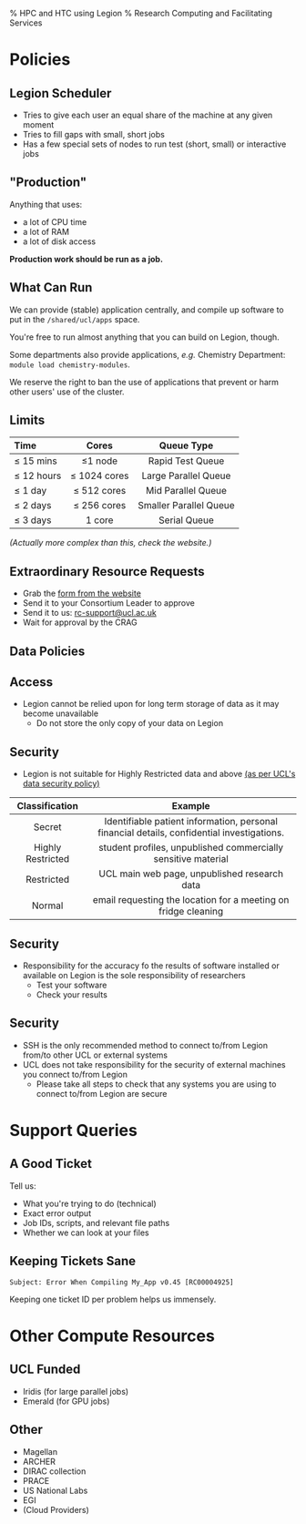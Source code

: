 % HPC and HTC using Legion
% Research Computing and Facilitating Services

Policies
========

## Legion Scheduler

* Tries to give each user an equal share of the machine at any given moment
* Tries to fill gaps with small, short jobs
* Has a few special sets of nodes to run test (short, small) or interactive jobs


## "Production"

Anything that uses:

* a lot of CPU time
* a lot of RAM
* a lot of disk access 

**Production work should be run as a job.**


What Can Run
------------

We can provide (stable) application centrally, and compile up software to put in the `/shared/ucl/apps` space.

You're free to run almost anything that you can build on Legion, though.

Some departments also provide applications, *e.g.* Chemistry Department: `module load chemistry-modules`.

We reserve the right to ban the use of applications that prevent or harm other users' use of the cluster.


Limits
------

| Time | Cores | Queue Type |
|:-----|:-----:|:----------:|
| ≤ 15 mins  | ≤1 node      | Rapid Test Queue       |
| ≤ 12 hours | ≤ 1024 cores | Large Parallel Queue   |
| ≤ 1 day    | ≤ 512 cores  | Mid Parallel Queue     |
| ≤ 2 days   | ≤ 256 cores  | Smaller Parallel Queue |
| ≤ 3 days   | 1 core       | Serial Queue           |

*(Actually more complex than this, check the website.)*

## Extraordinary Resource Requests

* Grab the [form from the website](http://www.ucl.ac.uk/isd/staff/research_services/research-computing/services/legion-upgrade/resource_allocation/#requests)
* Send it to your Consortium Leader to approve
* Send it to us: [rc-support@ucl.ac.uk](mailto:rc-support@ucl.ac.uk)
* Wait for approval by the CRAG


Data Policies
-------------

## Access

* Legion cannot be relied upon for long term storage of data as it may become unavailable
    * Do not store the only copy of your data on Legion 

## Security

* Legion is not suitable for Highly Restricted data and above [(as per UCL's data security policy)](http://www.ucl.ac.uk/informationsecurity/policy/internal-policy/Guidelines10)

| Classification | Example |
|:--------------:|:-----------:|
| Secret | Identifiable patient information, personal financial details, confidential investigations. |
| Highly Restricted | student profiles, unpublished commercially sensitive material |
| Restricted | UCL main web page, unpublished research data |
| Normal | email requesting the location for a meeting on fridge cleaning |

## Security

* Responsibility for the accuracy fo the results of software installed or available on Legion is the sole responsibility of researchers
    * Test your software
    * Check your results

## Security

* SSH is the only recommended method to connect to/from Legion from/to other UCL or external systems
* UCL does not take responsibility for the security of external machines you connect to/from Legion
    * Please take all steps to check that any systems you are using to connect to/from Legion are secure
	
Support Queries
===============

A Good Ticket
-------------

Tell us:

 * What you're trying to do (technical)
 * Exact error output
 * Job IDs, scripts, and relevant file paths
 * Whether we can look at your files

Keeping Tickets Sane
--------------------

`Subject: Error When Compiling My_App v0.45 [RC00004925]`

Keeping one ticket ID per problem helps us immensely.


Other Compute Resources
===============

UCL Funded
----------

* Iridis (for large parallel jobs)
* Emerald (for GPU jobs)

Other
-----

* Magellan
* ARCHER
* DIRAC collection
* PRACE
* US National Labs
* EGI
* (Cloud Providers)

